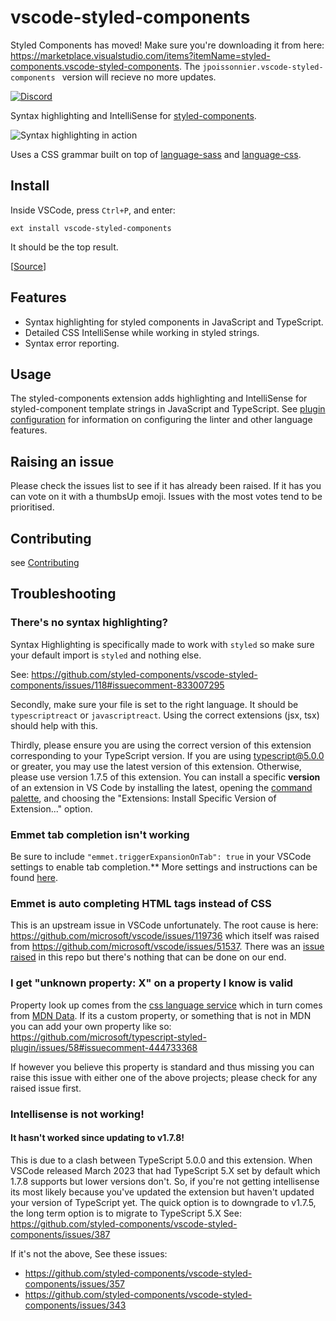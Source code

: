 # vscode-styled-components

Styled Components has moved! Make sure you're downloading it from here:
https://marketplace.visualstudio.com/items?itemName=styled-components.vscode-styled-components. The `jpoissonnier.vscode-styled-components ` version will recieve no more updates.

<a href="https://discord.gg/hfGUrbrxaU">![Discord](https://img.shields.io/discord/818449605409767454?logo=discord)</a>

Syntax highlighting and IntelliSense for [styled-components](https://github.com/styled-components/styled-components).

![Syntax highlighting in action](demo.gif)

Uses a CSS grammar built on top of [language-sass](https://github.com/atom/language-sass) and [language-css](https://github.com/atom/language-css).

## Install

Inside VSCode, press `Ctrl+P`, and enter:

```
ext install vscode-styled-components
```

It should be the top result.

[[Source](https://marketplace.visualstudio.com/items?itemName=jpoissonnier.vscode-styled-components)]

## Features

- Syntax highlighting for styled components in JavaScript and TypeScript.
- Detailed CSS IntelliSense while working in styled strings.
- Syntax error reporting.

## Usage

The styled-components extension adds highlighting and IntelliSense for styled-component template strings in JavaScript and TypeScript. See [plugin configuration](https://github.com/styled-components/typescript-styled-plugin#configuration) for information on configuring the linter and other language features.

## Raising an issue

Please check the issues list to see if it has already been raised. If it has you can vote on it with a thumbsUp emoji.
Issues with the most votes tend to be prioritised.

## Contributing

see [Contributing](./CONTRIBUTING.md)

## Troubleshooting

### There's no syntax highlighting?

Syntax Highlighting is specifically made to work with `styled` so make sure your default import is `styled` and nothing else.

See: https://github.com/styled-components/vscode-styled-components/issues/118#issuecomment-833007295

Secondly, make sure your file is set to the right language. It should be `typescriptreact` or `javascriptreact`. Using the correct extensions (jsx, tsx) should help with this.

Thirdly, please ensure you are using the correct version of this extension corresponding to your TypeScript version. If you are using typescript@5.0.0 or greater, you may use the latest version of this extension. Otherwise, please use version 1.7.5 of this extension. You can install a specific **version** of an extension in VS Code by installing the latest, opening the [command palette](https://code.visualstudio.com/docs/getstarted/userinterface#_command-palette), and choosing the "Extensions: Install Specific Version of Extension..." option.

### Emmet tab completion isn't working

Be sure to include `"emmet.triggerExpansionOnTab": true` in your VSCode settings to enable tab completion.\*\* More settings and instructions can be found [here](https://code.visualstudio.com/docs/editor/emmet).

### Emmet is auto completing HTML tags instead of CSS

This is an upstream issue in VSCode unfortunately. The root cause is here: https://github.com/microsoft/vscode/issues/119736 which itself was raised from https://github.com/microsoft/vscode/issues/51537. There was an [issue raised](https://github.com/styled-components/vscode-styled-components/issues/191) in this repo but there's nothing that can be done on our end.

### I get "unknown property: X" on a property I know is valid

Property look up comes from the [css language service](https://github.com/microsoft/vscode-css-languageservice) which in turn comes from [MDN Data](https://github.com/mdn/data). If its a custom property, or something that is not in MDN you can add your own property like so: https://github.com/microsoft/typescript-styled-plugin/issues/58#issuecomment-444733368

If however you believe this property is standard and thus missing you can raise this issue with either one of the above projects; please check for any raised issue first.

### Intellisense is not working!

#### It hasn't worked since updating to v1.7.8!
This is due to a clash between TypeScript 5.0.0 and this extension. When VSCode released March 2023 that had TypeScript 5.X set by default which 1.7.8 supports but lower versions don't.
So, if you're not getting intellisense its most likely because you've updated the extension but haven't updated your version of TypeScript yet. The quick option is to downgrade to v1.7.5, the long term option is to migrate to TypeScript 5.X
See: https://github.com/styled-components/vscode-styled-components/issues/387

If it's not the above, See these issues:

- https://github.com/styled-components/vscode-styled-components/issues/357
- https://github.com/styled-components/vscode-styled-components/issues/343
